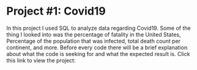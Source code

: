 # Project #1: Covid19 
  In this project I used SQL to analyze data regarding Covid19. Some of the thing I looked into was the percentage of fatality in the United States, Percentage of the population that was infected, total death count per continent, and more. Before every code there will be a brief explanation about what the code is seeking for and what the expected result is. Click this link to  view the project: 
